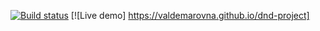 [![Build status](https://ci.appveyor.com/api/projects/status/v27k4yngsvrhb39w?svg=true)](https://ci.appveyor.com/project/Valdemarovna/dnd-project)
[![Live demo] https://valdemarovna.github.io/dnd-project]
